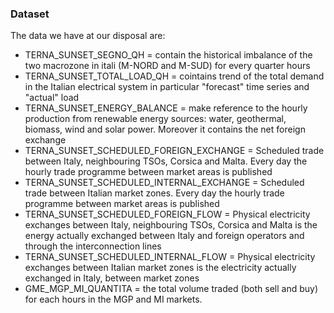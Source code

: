 ### Dataset

The data we have at our disposal are:
- TERNA_SUNSET_SEGNO_QH = contain the historical imbalance of the two macrozone in itali (M-NORD and M-SUD) for every quarter hours
- TERNA_SUNSET_TOTAL_LOAD_QH = cointains trend of the total demand in the Italian electrical system in particular "forecast" time series and "actual" load
- TERNA_SUNSET_ENERGY_BALANCE = make reference to the hourly production from renewable energy sources: water, geothermal, biomass, wind and solar power. Moreover it contains the net foreign exchange
- TERNA_SUNSET_SCHEDULED_FOREIGN_EXCHANGE = Scheduled trade between Italy, neighbouring TSOs, Corsica and Malta. Every day the hourly trade programme between market areas is published
- TERNA_SUNSET_SCHEDULED_INTERNAL_EXCHANGE = Scheduled trade between Italian market zones. Every day the hourly trade programme between market areas is published
- TERNA_SUNSET_SCHEDULED_FOREIGN_FLOW = Physical electricity exchanges between Italy, neighbouring TSOs, Corsica and Malta is the energy actually exchanged between Italy and foreign operators and through the interconnection lines
- TERNA_SUNSET_SCHEDULED_INTERNAL_FLOW = Physical electricity exchanges between Italian market zones is the electricity actually exchanged in Italy, between market zones
- GME_MGP_MI_QUANTITA =  the total volume traded (both sell and buy) for each hours in the MGP and MI markets.